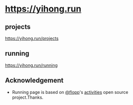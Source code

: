 # https://yihong.run

## projects
https://yihong.run/projects

## running
https://yihong.run/running

## Acknowledgement

- Running page is based on [@flopp](https://github.com/flopp)'s [activities](https://github.com/flopp/activities) open source project.Thanks.

